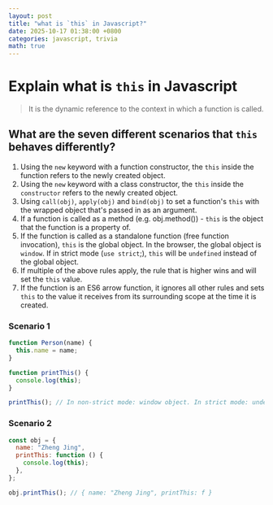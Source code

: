 ```yaml
---
layout: post
title: "what is `this` in Javascript?"
date: 2025-10-17 01:38:00 +0800
categories: javascript, trivia
math: true
---
```


# Explain what is `this` in Javascript

> It is the dynamic reference to the context in which a function is called.

## What are the seven different scenarios that `this` behaves differently?

1. Using the `new` keyword with a function constructor, the `this` inside the function refers to the newly created object.
2. Using the `new` keyword with a class constructor, the `this` inside the `constructor` refers to the newly created object.
3. Using `call(obj)`, `apply(obj)` and `bind(obj)` to set a function's `this` with the wrapped object that's passed in as an argument.
4. If a function is called as a method (e.g. obj.method()) - `this` is the object that the function is a property of.
5. If the function is called as a standalone function (free function invocation), `this` is the global object. In the browser,
   the global object is `window`. If in strict mode (`use strict`;), `this` will be `undefined` instead of the global object.
6. If multiple of the above rules apply, the rule that is higher wins and will set the `this` value.
7. If the function is an ES6 arrow function, it ignores all other rules and sets `this` to the value it receives from its surrounding
   scope at the time it is created.

### Scenario 1

```javascript
function Person(name) {
  this.name = name;
}
```

```javascript
function printThis() {
  console.log(this);
}

printThis(); // In non-strict mode: window object. In strict mode: undefined
```

### Scenario 2

```javascript
const obj = {
  name: "Zheng Jing",
  printThis: function () {
    console.log(this);
  },
};

obj.printThis(); // { name: "Zheng Jing", printThis: f }
```
